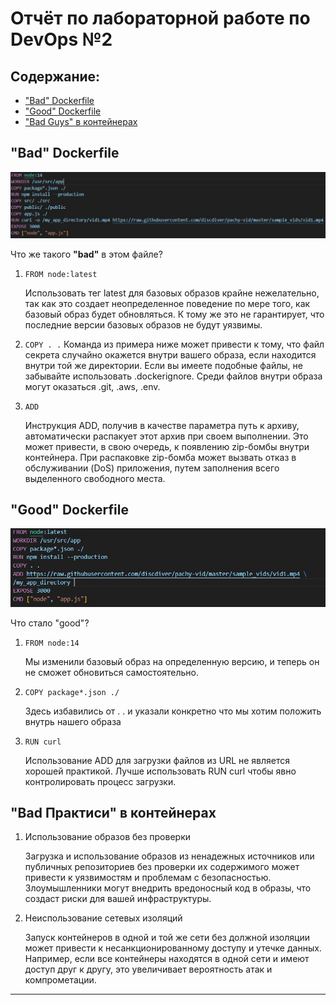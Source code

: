 # Отчёт по лабораторной работе по DevOps №2
## Содержание:
- ["Bad" Dockerfile](#bad-dockerfile)
- ["Good" Dockerfile](#good-dockerfile)
- ["Bad Guys" в контейнерах](#bad-Практиси-в-контейнерах)

## "Bad" Dockerfile
![IMG_9391](image_bad.jpg)

Что же такого **"bad"** в этом файле?

1. `FROM node:latest`
   
   Использовать тег latest для базовых образов крайне нежелательно, так как это создает неопределенное поведение по мере того, как базовый образ будет обновляться. К тому же это не гарантирует, что последние версии базовых образов не будут уязвимы.
   
2. `COPY . .`
   Команда из примера ниже может привести к тому, что файл секрета случайно окажется внутри вашего образа, если находится внутри той же директории. Если вы имеете подобные файлы, не забывайте использовать .dockerignore. Среди файлов внутри образа могут оказаться .git, .aws, .env.  

   
3. `ADD`
   
   Инструкция ADD, получив в качестве параметра путь к архиву, автоматически распакует этот архив при своем выполнении. Это может привести, в свою очередь, к появлению zip-бомбы внутри контейнера. При распаковке zip-бомба может вызвать отказ в обслуживании (DoS) приложения, путем заполнения всего выделенного свободного места.

## "Good" Dockerfile
![IMG_9392](image_good.jpg)

Что стало "good"?

1. `FROM node:14`
   
   Мы изменили базовый образ на определенную версию, и теперь он не сможет обновиться самостоятельно.
   
2. `COPY package*.json ./`

   Здесь избавились от . . и указали конкретно что мы хотим положить внутрь нашего образа
   
3. `RUN curl`
   
   Использование ADD для загрузки файлов из URL не является хорошей практикой. Лучше использовать RUN curl чтобы явно контролировать процесс загрузки.


## "Bad Практиси" в контейнерах

1. Использование образов без проверки
   
   Загрузка и использование образов из ненадежных источников или публичных репозиториев без проверки их содержимого может привести к уязвимостям и проблемам с безопасностью. Злоумышленники могут внедрить вредоносный код в образы, что создаст риски для вашей инфраструктуры.

2. Неиспользование сетевых изоляций
   
    Запуск контейнеров в одной и той же сети без должной изоляции может привести к несанкционированному доступу и утечке данных. Например, если все контейнеры находятся в одной сети и имеют доступ друг к другу, это увеличивает вероятность атак и компрометации.


---
